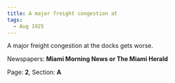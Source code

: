 ```yaml
---  
title: A major freight congestion at  
tags:  
  - Aug 1925  
---  
```

  
A major freight congestion at the docks gets worse.  
  
Newspapers: **Miami Morning News or The Miami Herald**  
  
Page: **2**, Section: **A** 
